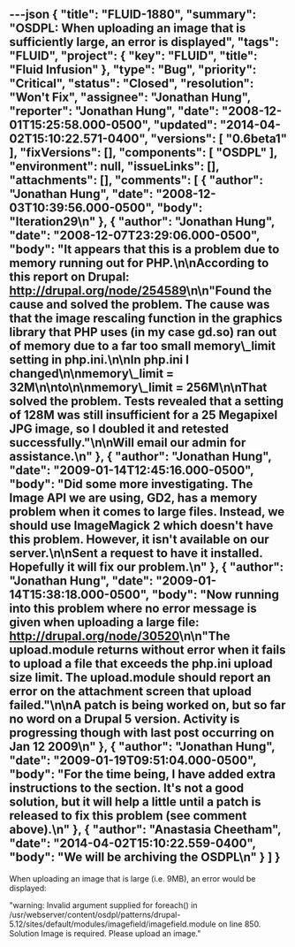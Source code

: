 ---json
{
  "title": "FLUID-1880",
  "summary": "OSDPL: When uploading an image that is sufficiently large, an error is displayed",
  "tags": "FLUID",
  "project": {
    "key": "FLUID",
    "title": "Fluid Infusion"
  },
  "type": "Bug",
  "priority": "Critical",
  "status": "Closed",
  "resolution": "Won't Fix",
  "assignee": "Jonathan Hung",
  "reporter": "Jonathan Hung",
  "date": "2008-12-01T15:25:58.000-0500",
  "updated": "2014-04-02T15:10:22.571-0400",
  "versions": [
    "0.6beta1"
  ],
  "fixVersions": [],
  "components": [
    "OSDPL"
  ],
  "environment": null,
  "issueLinks": [],
  "attachments": [],
  "comments": [
    {
      "author": "Jonathan Hung",
      "date": "2008-12-03T10:39:56.000-0500",
      "body": "Iteration29\n"
    },
    {
      "author": "Jonathan Hung",
      "date": "2008-12-07T23:29:06.000-0500",
      "body": "It appears that this is a problem due to memory running out for PHP.\n\nAccording to this report on Drupal: <http://drupal.org/node/254589>\n\n\"Found the cause and solved the problem. The cause was that the image rescaling function in the graphics library that PHP uses (in my case gd.so) ran out of memory due to a far too small memory\\_limit setting in php.ini.\n\nIn php.ini I changed\n\nmemory\\_limit = 32M\n\nto\n\nmemory\\_limit = 256M\n\nThat solved the problem. Tests revealed that a setting of 128M was still insufficient for a 25 Megapixel JPG image, so I doubled it and retested successfully.\"\n\nWill email our admin for assistance.\n"
    },
    {
      "author": "Jonathan Hung",
      "date": "2009-01-14T12:45:16.000-0500",
      "body": "Did some more investigating. The Image API we are using, GD2, has a memory problem when it comes to large files. Instead, we should use ImageMagick 2 which doesn't have this problem. However, it isn't available on our server.\n\nSent a request to have it installed. Hopefully it will fix our problem.\n"
    },
    {
      "author": "Jonathan Hung",
      "date": "2009-01-14T15:38:18.000-0500",
      "body": "Now running into this problem where no error message is given when uploading a large file: <http://drupal.org/node/30520>\n\n\"The upload.module returns without error when it fails to upload a file that exceeds the php.ini upload size limit. The upload.module should report an error on the attachment screen that upload failed.\"\n\nA patch is being worked on, but so far no word on a Drupal 5 version. Activity is progressing though with last post occurring on Jan 12 2009\n"
    },
    {
      "author": "Jonathan Hung",
      "date": "2009-01-19T09:51:04.000-0500",
      "body": "For the time being, I have added extra instructions to the section. It's not a good solution, but it will help a little until a patch is released to fix this problem (see comment above).\n"
    },
    {
      "author": "Anastasia Cheetham",
      "date": "2014-04-02T15:10:22.559-0400",
      "body": "We will be archiving the OSDPL\n"
    }
  ]
}
---
When uploading an image that is large (i.e. 9MB), an error would be displayed:

"warning: Invalid argument supplied for foreach() in /usr/webserver/content/osdpl/patterns/drupal-5.12/sites/default/modules/imagefield/imagefield.module on line 850.\
Solution Image is required. Please upload an image."&#x20;

        